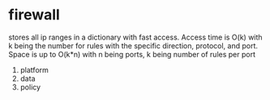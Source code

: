 # firewall

stores all ip ranges in a dictionary with fast access. Access time is O(k) with k being the number for rules with the specific direction, protocol, and port. Space is up to O(k*n) with n being ports, k being number of rules per port

1. platform
2. data
3. policy
